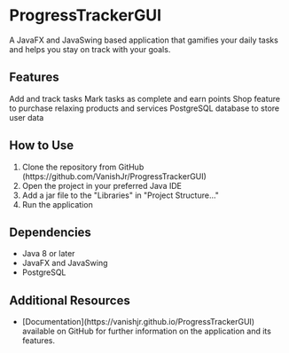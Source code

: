 # ProgressTrackerGUI

A JavaFX and JavaSwing based application that gamifies your daily tasks and helps you stay on track with your goals.

## Features

Add and track tasks
Mark tasks as complete and earn points
Shop feature to purchase relaxing products and services
PostgreSQL database to store user data

## How to Use

<ol>
    <li>Clone the repository from GitHub (https://github.com/VanishJr/ProgressTrackerGUI)</li>
    <li>Open the project in your preferred Java IDE</li>
    <li>Add a jar file to the "Libraries" in "Project Structure..."</li>
    <li>Run the application</li>
</ol>

## Dependencies

<ul>
    <li>Java 8 or later</li>
    <li>JavaFX and JavaSwing</li>
    <li>PostgreSQL</li>
</ul>

## Additional Resources

<ul>
    <li> [Documentation](https://vanishjr.github.io/ProgressTrackerGUI) available on GitHub for further information on the application and its features.</li>
</ul>


